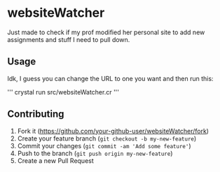 # websiteWatcher

Just made to check if my prof modified her personal site to add new assignments
and stuff I need to pull down.

## Usage

Idk, I guess you can change the URL to one you want and then run this:

'''
crystal run src/websiteWatcher.cr
'''

## Contributing

1. Fork it (<https://github.com/your-github-user/websiteWatcher/fork>)
2. Create your feature branch (`git checkout -b my-new-feature`)
3. Commit your changes (`git commit -am 'Add some feature'`)
4. Push to the branch (`git push origin my-new-feature`)
5. Create a new Pull Request
